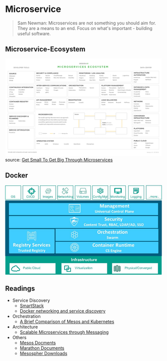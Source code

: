 # Microservice

> Sam Newman: Microservices are not something you should aim for. They are a means to an end. Focus on what's important - building useful software.

## Microservice-Ecosystem

![microservice-ecosystem](../img/microservice-ecosystem.png)
source: [Get Small To Get Big Through Microservices](https://techcrunch.com/2016/01/23/get-small-to-get-big-through-microservices)


## Docker

![microservice-docker](../img/microservice-docker.jpg)


## Readings

* Service Discovery
  * [SmartStack](http://nerds.airbnb.com/smartstack-service-discovery-cloud)
  * [Docker networking and service discovery](https://www.oreilly.com/learning/docker-networking-service-discovery)
* Orchestration
  * [A Brief Comparison of Mesos and Kubernetes](http://thenewstack.io/a-brief-comparison-of-mesos-and-kubernetes)
* Architecture
  * [Scalable Microservices through Messaging](http://developers.redhat.com/blog/2016/05/26/scalable-microservices-through-messaging/)
* Others
  * [Mesos Docments](http://mesos.apache.org/documentation/latest/)
  * [Marathon Documents](https://mesosphere.github.io/marathon/docs/)
  * [Mesospher Downloads](https://mesosphere.com/downloads/)
